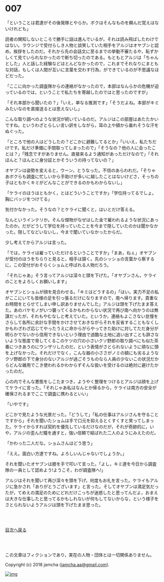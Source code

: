 # 007

「ということは君達がその後発隊とやらか。ボクはそんなものを頼んだ覚えはないけれども」  

読者の関知しないところで勝手に話は進んでいるが，それは読み飛ばしたわけではない。ラウンジで受付らしき人物と談笑していた相手をアルジはオヤブンと認め，挨拶をしたのだ。それから先の会話文に至るまでの挙動不審たるや，恥ずかしくて見ていられなかったので断ち切ったのである。もともとアルジは「ちゃんとした」人と話した経験などほとんどなかったので，これまでそれなりにまともな対話，もしくは人間が互いに言葉を交わす行為，ができているのが不思議なほどだった。  

「ここに向かった調査隊からの連絡がなかったので，本部はなんらかの危機が迫っているのでは，ということで私たちを寄越したのではと思ったのですが」  

「それ本部から聞いたの？」「いえ，単なる推測です」「そうだよね。本部がキミみたいなのを直接送るとは思えないし」  

こんな取り調べのような状況が続いているのだ。アルジはこの部屋はあたたかいですね，というわざとらしい言い訳をしながら，耳の上や額から垂れそうな汗をぬぐった。  

「ところで他の人はどうしたの？どこかに避難してるとか」「いいえ，私たちだけです。私だけ準備に手間取ってしまったので」「そうなの？他の人に会ったことは？」「残念ですがありません。直接来るよう通知があっただけなので」「それほんと？ほんとに身分証とかそういうの持ってないの？」  

オヤブンは姿勢を変えると，ウーン，とうなった。不信のあらわれだ。「そりゃあボクらも調査に忙しいから手助けが多いに越したことはないけどさ，そっちの子はともかくキミがどんなことができるのかもわからないし」  

「ケライのほうはともかく，とはどういうことですか」「学位持ってるでしょ。胸にバッジをつけてる」  

気付かなかった。そうなの？とケライに聞くと，はいとだけ答える。  

なんというインテリか。そんな傑物がなぜはした金で雇われるような状況にあったのか。だがどうして学位を持っていたことを今まで隠していたのかは聞かなかった。隠してなどいないし，今まで聞いていなかったからだ。  

少し考えてからアルジは言った。  

「では，ケライは雇っていただけるということですか」「まあ，ねぇ」オヤブンが受付のほうをちらりと見ると，相手は頷く。先のシッショの言葉から察するに，この受付がおそらくショムと呼ばれる人物だろう。  

「それじゃあ」そう言ってアルジは深々と頭を下げた。「オヤブンさん，ケライのことをよろしくお願いします」  

オヤブンとショムが顔を見合わせる。「キミはどうするの」「はい。実力不足の私がここにいても皆様の足を引っ張るだけになりますので，南へ帰ります。貴重なお時間をとらせてしまい申し訳ありませんでした」アルジは頭を下げたまま答えた。あのバケモノがいつ襲ってくるかもわからない状況で再び南へ向かうのは無謀だったが，それもやむなしと考えていた。というか，連絡もよこさない怠慢をさらして各所に余計な手間をかけさせておきながらそれを反省することもなくしかもわざわざ応じてやったうえに命からがらやってきた助けに対してただ身分が明らかでないから信用できないという理由で過酷な土地に追い出すことも辞さないような態度で脅してくるこのケツの穴の小さいクソ野郎の取り調べにも似た茶番につきあうのにウンザリしたのだ，という表情がさとられないように頑なに頭を上げなかった。それだけでなく，こんな器の小ささがノミの額にも劣るようなクソ野郎の下で身分のないアルジが過ごそうものなら人員の少ないこの状況だからどんな雑用でこき使われるかわからずそんな扱いを受けるのは絶対に避けたかったのだ。  

心の内でそんな悪態をしこたまつき，ようやく整理をつけるとアルジは顔を上げてケライに言った。「それじゃあ私はなんとか帰るから，ケライは南方の安全が確保されるまでここで調査に携わるといい」  

「いやです」  

どこかで見たような光景だった。「どうして」「私の仕事はアルジさんを守ることですから」それを聞いたショムは手で口元を抑えるとくすくすと笑ってしまった。ケライからすれば契約を優先しているだけなのだが，それが奇跡的に，いや，アルジの歪んだ瞳を通すと，強い信頼で結ばれた二人のようにみえたのだ。  

「かわった二人だな。ショムさんはどう思う」  

「ええ。面白い方達ですね。よろしいんじゃないでしょうか。」  

それを聞いたオヤブンは膝を手で叩いて言った。「よし，キミ達を今日から調査隊の一員として認めよう!ようこそ，わが調査隊へ!」  

アルジはそれを聞いて再び深々を頭を下げ，何度もお礼を言った。ケライもアルジに急かされ「ありがとうございます」と言った。そしてオヤブンは満足気だったが，てめえの満足のためにどれだけこっちが迷惑したと思ってんだよ，おまえは大きな仕事したと思ってるかもしれないが何もしてないからな，という様子をさとられないようアルジは頭を下げたまま思った。  

<br>  
<br>  

[目次へ戻る](https://github.com/jamcha-aa/OblivionReports/blob/master/README.md)  

<br>  
<br>  

この文章はフィクションであり，実在の人物・団体とは一切関係ありません。  

Copyright (c) 2018 jamcha (jamcha.aa@gmail.com).  

[![img](http://i.creativecommons.org/l/by-nc-sa/4.0/88x31.png)](http://creativecommons.org/licenses/by-nc-sa/4.0/deed)